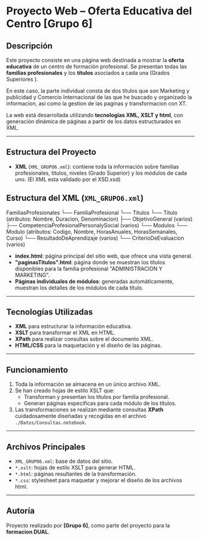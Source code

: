 # Proyecto Web – Oferta Educativa del Centro [Grupo 6]

## Descripción

Este proyecto consiste en una página web destinada a mostrar la **oferta educativa** de un centro de formación profesional. Se presentan todas las **familias profesionales** y los **títulos** asociados a cada una (Grados Superiores ). 

En este caso, la parte individual consta de dos titulos que son Marketing y publicidad y Comercio Internacional de las que he buscado y organizado la informacion, asi como la gestion de las paginas y transformacion con XT.

La web está desarrollada utilizando **tecnologías XML, XSLT y html**, con generación dinámica de páginas a partir de los datos estructurados en XML.

---

## Estructura del Proyecto

- **XML** (`XML_GRUPO6.xml`): contiene toda la información sobre familias profesionales, títulos, niveles (Grado Superior) y los módulos de cada uno.
  (El XML esta validado por el XSD.xsd)

## Estructura del XML (`XML_GRUPO6.xml`)

FamiliasProfesionales
└── FamiliaProfesional
    └── Titulos
        └── Titulo (atributos: Nombre, Duracion, Denominacion)
            ├── ObjetivoGeneral (varios)
            ├── CompetenciaProfesionalPersonalySocial (varios)
            └── Modulos
                └── Modulo (atributos: Codigo, Nombre, HorasAnuales, HorasSemanales, Curso)
                    └── ResultadoDeAprendizaje (varios)
                        └── CriterioDeEvaluacion (varios)

- **index.html**: página principal del sitio web, que ofrece una vista general.
- **"paginasTitulos".html**: página donde se muestran los títulos disponibles para la familia profesional "ADMINISTRACION Y MARKETING".
- **Páginas individuales de módulos**: generadas automáticamente, muestran los detalles de los módulos de cada título.

---

## Tecnologías Utilizadas

- **XML** para estructurar la información educativa.
- **XSLT** para transformar el XML en HTML.
- **XPath** para realizar consultas sobre el documento XML.
- **HTML/CSS** para la maquetación y el diseño de las páginas.

---

## Funcionamiento

1. Toda la información se almacena en un único archivo XML.
2. Se han creado hojas de estilo XSLT que:
   - Transforman y presentan los títulos por familia profesional.
   - Generan páginas específicas para cada módulo de los títulos.
3. Las transformaciones se realizan mediante consultas **XPath** cuidadosamente diseñadas y recogidas en el archivo `./Datos/Consultas.notebook`.

---

## Archivos Principales

- `XML_GRUPO6.xml`: base de datos del sitio.
- `*.xslt`: hojas de estilo XSLT para generar HTML.
- `*.html`: páginas resultantes de la transformación.
- `*.css`: stylesheet para maquetar y mejorar el diseño de los archivos html.


---

## Autoría

Proyecto realizado por **[Grupo 6]**, como parte del proyecto para la **formacion DUAL**.
```
